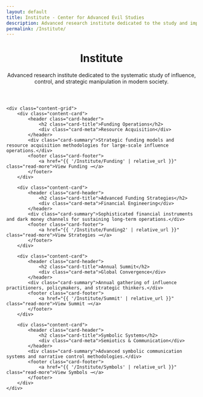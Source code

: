 ```yaml
---
layout: default
title: Institute - Center for Advanced Evil Studies
description: Advanced research institute dedicated to the study and implementation of systematic influence and control
permalink: /Institute/
---
```


<link rel="stylesheet" href="{{ '/assets/css/index-pages.css' | relative_url }}">

<div class="index-page">
    <header class="page-header">
        <h1>Institute</h1>
        <p class="page-description">Advanced research institute dedicated to the systematic study of influence, control, and strategic manipulation in modern society.</p>
    </header>

    <div class="content-grid">
        <div class="content-card">
            <header class="card-header">
                <h2 class="card-title">Funding Operations</h2>
                <div class="card-meta">Resource Acquisition</div>
            </header>
            <div class="card-summary">Strategic funding models and resource acquisition methodologies for large-scale influence operations.</div>
            <footer class="card-footer">
                <a href="{{ '/Institute/Funding' | relative_url }}" class="read-more">View Funding →</a>
            </footer>
        </div>

        <div class="content-card">
            <header class="card-header">
                <h2 class="card-title">Advanced Funding Strategies</h2>
                <div class="card-meta">Financial Engineering</div>
            </header>
            <div class="card-summary">Sophisticated financial instruments and dark money channels for sustaining long-term operations.</div>
            <footer class="card-footer">
                <a href="{{ '/Institute/Funding2' | relative_url }}" class="read-more">View Strategies →</a>
            </footer>
        </div>

        <div class="content-card">
            <header class="card-header">
                <h2 class="card-title">Annual Summit</h2>
                <div class="card-meta">Global Convergence</div>
            </header>
            <div class="card-summary">Annual gathering of influence practitioners, policymakers, and strategic thinkers.</div>
            <footer class="card-footer">
                <a href="{{ '/Institute/Summit' | relative_url }}" class="read-more">View Summit →</a>
            </footer>
        </div>

        <div class="content-card">
            <header class="card-header">
                <h2 class="card-title">Symbolic Systems</h2>
                <div class="card-meta">Semiotics & Communication</div>
            </header>
            <div class="card-summary">Advanced symbolic communication systems and narrative control methodologies.</div>
            <footer class="card-footer">
                <a href="{{ '/Institute/Symbols' | relative_url }}" class="read-more">View Symbols →</a>
            </footer>
        </div>
    </div>
</div>

